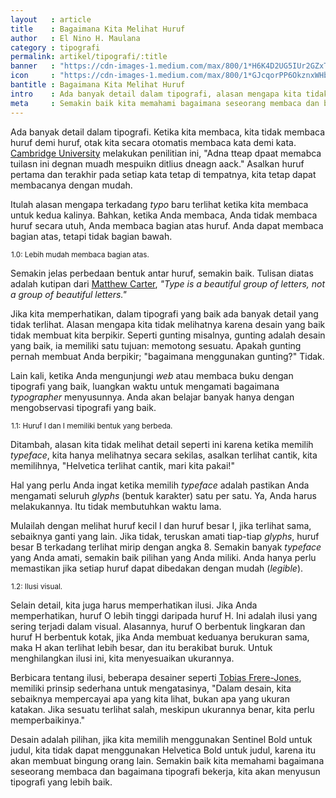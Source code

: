 ```yaml
---
layout   : article
title    : Bagaimana Kita Melihat Huruf
author   : El Nino H. Maulana
category : tipografi
permalink: artikel/tipografi/:title
banner   : "https://cdn-images-1.medium.com/max/800/1*H6K4D2UG5IUr2GZxTxq--A.png"
icon     : "https://cdn-images-1.medium.com/max/800/1*GJcqorPP6OkznxWHb-qa3g.png"
bantitle : Bagaimana Kita Melihat Huruf 
intro    : Ada banyak detail dalam tipografi, alasan mengapa kita tidak melihatnya karena desain yang baik tidak membuat kita berpikir.
meta     : Semakin baik kita memahami bagaimana seseorang membaca dan bagaimana tipografi bekerja, kita akan menyusun tipografi yang lebih baik.
---
```


Ada banyak detail dalam tipografi. Ketika kita membaca, kita tidak membaca huruf demi huruf, otak kita secara otomatis membaca kata demi kata. <a href="http://www.mrc-cbu.cam.ac.uk/people/matt.davis/cmabridge/" title="Cambridge University" target="_blank">Cambridge University</a> melakukan penilitian ini, "Adna tteap dpaat memabca tuilasn ini degnan muadh mespuikn ditlius dneagn aack." Asalkan huruf pertama dan terakhir pada setiap kata tetap di tempatnya, kita tetap dapat membacanya dengan mudah.

Itulah alasan mengapa terkadang *typo* baru terlihat ketika kita membaca untuk kedua kalinya. Bahkan, ketika Anda membaca, Anda tidak membaca huruf secara utuh, Anda membaca bagian atas huruf. Anda dapat membaca bagian atas, tetapi tidak bagian bawah.

<img src="data:image/png;base64,R0lGODlhAQABAAD/ACwAAAAAAQABAAACADs=" data-src="https://cdn-images-1.medium.com/max/800/1*wJg1g-A7jDb5PyN8Tr_WCA.png" alt="Lebih mudah membaca bagian atas." title="Lebih mudah membaca bagian atas."><small class="site-article__caption"><span class="oldstyle">1.0:</span> Lebih mudah membaca bagian atas.</small>

Semakin jelas perbedaan bentuk antar huruf, semakin baik. Tulisan diatas adalah kutipan dari <a href="https://en.wikipedia.org/wiki/Matthew_Carter" title="Matthew Carter" target="_blank">Matthew Carter</a>, *"Type is a beautiful group of letters, not a group of beautiful letters."*

Jika kita memperhatikan, dalam tipografi yang baik ada banyak detail yang tidak terlihat. Alasan mengapa kita tidak melihatnya karena desain yang baik tidak membuat kita berpikir. Seperti gunting misalnya, gunting adalah desain yang baik, ia memiliki satu tujuan: memotong sesuatu. Apakah gunting pernah membuat Anda berpikir; "bagaimana menggunakan gunting?" Tidak.

Lain kali, ketika Anda mengunjungi *web* atau membaca buku dengan tipografi yang baik, luangkan waktu untuk mengamati bagaimana *typographer* menyusunnya. Anda akan belajar banyak hanya dengan mengobservasi tipografi yang baik.

<img src="data:image/png;base64,R0lGODlhAQABAAD/ACwAAAAAAQABAAACADs=" data-src="https://cdn-images-1.medium.com/max/800/1*mSypSsGHU58aL8742ous-w.png" alt="Huruf 'l' dan 'I' memiliki bentuk yang berbeda." title="Huruf 'l' dan 'I' memiliki bentuk yang berbeda."><small class="site-article__caption"><span class="oldstyle">1.1:</span> Huruf l dan I memiliki bentuk yang berbeda.</small>

Ditambah, alasan kita tidak melihat detail seperti ini karena ketika memilih *typeface*, kita hanya melihatnya secara sekilas, asalkan terlihat cantik, kita memilihnya, "Helvetica terlihat cantik, mari kita pakai!"

Hal yang perlu Anda ingat ketika memilih *typeface* adalah pastikan Anda mengamati seluruh *glyphs* (bentuk karakter) satu per satu. Ya, Anda harus melakukannya. Itu tidak membutuhkan waktu lama.

Mulailah dengan melihat huruf kecil l dan huruf besar I, jika terlihat sama, sebaiknya ganti yang lain. Jika tidak, teruskan amati tiap-tiap *glyphs*, huruf besar B terkadang terlihat mirip dengan angka 8. Semakin banyak *typeface* yang Anda amati, semakin baik pilihan yang Anda miliki. Anda hanya perlu memastikan jika setiap huruf dapat dibedakan dengan mudah (*legible*). 

<img src="data:image/png;base64,R0lGODlhAQABAAD/ACwAAAAAAQABAAACADs=" data-src="https://cdn-images-1.medium.com/max/800/1*rC0cMHaLk0Agk8ax55C3-g.png" alt="Ilusi visual." title="Ilusi visual."><small class="site-article__caption"><span class="oldstyle">1.2:</span> Ilusi visual.</small>

Selain detail, kita juga harus memperhatikan ilusi. Jika Anda memperhatikan, huruf O lebih tinggi daripada huruf H. Ini adalah ilusi yang sering terjadi dalam visual. Alasannya, huruf O berbentuk lingkaran dan huruf H berbentuk kotak, jika Anda membuat keduanya berukuran sama, maka H akan terlihat lebih besar, dan itu berakibat buruk. Untuk menghilangkan ilusi ini, kita menyesuaikan ukurannya. 

Berbicara tentang ilusi, beberapa desainer seperti <a href="https://en.wikipedia.org/wiki/Tobias_Frere-Jones" title="Tobias Frere-Jones" target="_blank">Tobias Frere-Jones</a>, memiliki prinsip sederhana untuk mengatasinya, "Dalam desain, kita sebaiknya mempercayai apa yang kita lihat, bukan apa yang ukuran katakan. Jika sesuatu terlihat salah, meskipun ukurannya benar, kita perlu memperbaikinya."

Desain adalah pilihan, jika kita memilih menggunakan Sentinel Bold untuk judul, kita tidak dapat menggunakan Helvetica Bold untuk judul, karena itu akan membuat bingung orang lain. Semakin baik kita memahami bagaimana seseorang membaca dan bagaimana tipografi bekerja, kita akan menyusun tipografi yang lebih baik.
